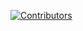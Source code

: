 [![Contributors](https://contributors-img.web.app/image?repo=mikaelmonteirodev/acervo-team7)](https://github.com/mikaelmonteirodev/acervo-team7/graphs/contributors)
